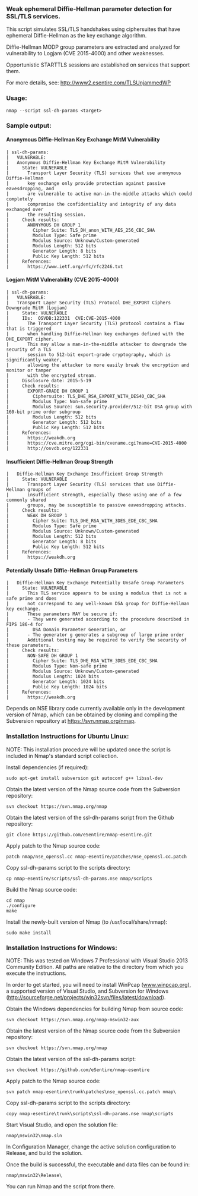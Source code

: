 ### Weak ephemeral Diffie-Hellman parameter detection for SSL/TLS services.

This script simulates SSL/TLS handshakes using ciphersuites that have ephemeral
Diffie-Hellman as the key exchange algorithm.

Diffie-Hellman MODP group parameters are extracted and analyzed for vulnerability
to Logjam (CVE 2015-4000) and other weaknesses.

Opportunistic STARTTLS sessions are established on services that support them.

For more details, see: http://www2.esentire.com/TLSUnjammedWP

### Usage:

`nmap --script ssl-dh-params <target>`

### Sample output:

#### Anonymous Diffie-Hellman Key Exchange MitM Vulnerability
```
| ssl-dh-params: 
|   VULNERABLE:
|   Anonymous Diffie-Hellman Key Exchange MitM Vulnerability
|     State: VULNERABLE
|       Transport Layer Security (TLS) services that use anonymous Diffie-Hellman
|       key exchange only provide protection against passive eavesdropping, and
|       are vulnerable to active man-in-the-middle attacks which could completely
|       compromise the confidentiality and integrity of any data exchanged over
|       the resulting session.
|     Check results:
|       ANONYMOUS DH GROUP 1
|         Cipher Suite: TLS_DH_anon_WITH_AES_256_CBC_SHA
|         Modulus Type: Safe prime
|         Modulus Source: Unknown/Custom-generated
|         Modulus Length: 512 bits
|         Generator Length: 8 bits
|         Public Key Length: 512 bits
|     References:
|       https://www.ietf.org/rfc/rfc2246.txt
```

#### Logjam MitM Vulnerability (CVE 2015-4000)
```
| ssl-dh-params: 
|   VULNERABLE:
|   Transport Layer Security (TLS) Protocol DHE_EXPORT Ciphers Downgrade MitM (Logjam)
|     State: VULNERABLE
|     IDs:  OSVDB:122331  CVE:CVE-2015-4000
|       The Transport Layer Security (TLS) protocol contains a flaw that is triggered
|       when handling Diffie-Hellman key exchanges defined with the DHE_EXPORT cipher.
|       This may allow a man-in-the-middle attacker to downgrade the security of a TLS
|       session to 512-bit export-grade cryptography, which is significantly weaker,
|       allowing the attacker to more easily break the encryption and monitor or tamper
|       with the encrypted stream.
|     Disclosure date: 2015-5-19
|     Check results:
|       EXPORT-GRADE DH GROUP 1
|         Ciphersuite: TLS_DHE_RSA_EXPORT_WITH_DES40_CBC_SHA
|         Modulus Type: Non-safe prime
|         Modulus Source: sun.security.provider/512-bit DSA group with 160-bit prime order subgroup
|         Modulus Length: 512 bits
|         Generator Length: 512 bits
|         Public Key Length: 512 bits
|     References:
|       https://weakdh.org
|       https://cve.mitre.org/cgi-bin/cvename.cgi?name=CVE-2015-4000
|       http://osvdb.org/122331
```

#### Insufficient Diffie-Hellman Group Strength
```
|   Diffie-Hellman Key Exchange Insufficient Group Strength
|     State: VULNERABLE
|       Transport Layer Security (TLS) services that use Diffie-Hellman groups of
|       insufficient strength, especially those using one of a few commonly shared
|       groups, may be susceptible to passive eavesdropping attacks.
|     Check results:
|       WEAK DH GROUP 1
|         Cipher Suite: TLS_DHE_RSA_WITH_3DES_EDE_CBC_SHA
|         Modulus Type: Safe prime
|         Modulus Source: Unknown/Custom-generated
|         Modulus Length: 512 bits
|         Generator Length: 8 bits
|         Public Key Length: 512 bits
|     References:
|       https://weakdh.org
```

#### Potentially Unsafe Diffie-Hellman Group Parameters
```
|   Diffie-Hellman Key Exchange Potentially Unsafe Group Parameters
|     State: VULNERABLE
|       This TLS service appears to be using a modulus that is not a safe prime and does
|       not correspond to any well-known DSA group for Diffie-Hellman key exchange.
|       These parameters MAY be secure if:
|       - They were generated according to the procedure described in FIPS 186-4 for
|         DSA Domain Parameter Generation, or
|       - The generator g generates a subgroup of large prime order
|       Additional testing may be required to verify the security of these parameters.
|     Check results:
|       NON-SAFE DH GROUP 1
|         Cipher Suite: TLS_DHE_RSA_WITH_3DES_EDE_CBC_SHA
|         Modulus Type: Non-safe prime
|         Modulus Source: Unknown/Custom-generated
|         Modulus Length: 1024 bits
|         Generator Length: 1024 bits
|         Public Key Length: 1024 bits
|     References:
|       https://weakdh.org
```

Depends on NSE library code currently available only in the development version
of Nmap, which can be obtained by cloning and compiling the Subversion repository
at https://svn.nmap.org/nmap.

### Installation Instructions for Ubuntu Linux:

NOTE: This installation procedure will be updated once the script is included
in Nmap's standard script collection.

Install dependencies (if required):
```
sudo apt-get install subversion git autoconf g++ libssl-dev
```

Obtain the latest version of the Nmap source code from the Subversion repository:
```
svn checkout https://svn.nmap.org/nmap
```

Obtain the latest version of the ssl-dh-params script from the Github repository:
```
git clone https://github.com/eSentire/nmap-esentire.git
```

Apply patch to the Nmap source code:
```
patch nmap/nse_openssl.cc nmap-esentire/patches/nse_openssl.cc.patch
```

Copy ssl-dh-params script to the scripts directory:
```
cp nmap-esentire/scripts/ssl-dh-params.nse nmap/scripts
```

Build the Nmap source code:
```
cd nmap
./configure
make
```

Install the newly-built version of Nmap (to /usr/local/share/nmap):
```
sudo make install
```

### Installation Instructions for Windows:

NOTE: This was tested on Windows 7 Professional with Visual Studio 2013 Community Edition.  All paths are relative to the directory from which you execute the instructions.

In order to get started, you will need to install WinPcap (www.winpcap.org), a supported version of Visual Studio, and Subversion for Windows (http://sourceforge.net/projects/win32svn/files/latest/download).

Obtain the Windows dependencies for building Nmap from source code:
```
svn checkout https://svn.nmap.org/nmap-mswin32-aux
```

Obtain the latest version of the Nmap source code from the Subversion repository:
```
svn checkout https://svn.nmap.org/nmap
```

Obtain the latest version of the ssl-dh-params script:
```
svn checkout https://github.com/eSentire/nmap-esentire
```

Apply patch to the Nmap source code:
```
svn patch nmap-esentire\trunk\patches\nse_openssl.cc.patch nmap\
```

Copy ssl-dh-params script to the scripts directory:
```
copy nmap-esentire\trunk\scripts\ssl-dh-params.nse nmap\scripts
```

Start Visual Studio, and open the solution file:
```
nmap\mswin32\nmap.sln
```

In Configuration Manager, change the active solution configuration to Release, and build the solution.

Once the build is successful, the executable and data files can be found in:
```
nmap\mswin32\Release\
```

You can run Nmap and the script from there.
